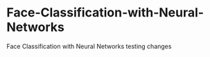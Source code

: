 # Face-Classification-with-Neural-Networks
Face Classification with Neural Networks
testing changes
